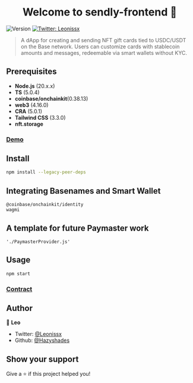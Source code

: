 <h1 align="center">Welcome to sendly-frontend 👋</h1>
<p>
  <img alt="Version" src="https://img.shields.io/badge/version- 0.1.0-blue.svg?cacheSeconds=2592000" />
  <a href="https://twitter.com/Leonissx" target="_blank">
    <img alt="Twitter: Leonissx" src="https://img.shields.io/twitter/follow/Leonissx.svg?style=social" />
  </a>
</p>

> A dApp for creating and sending NFT gift cards tied to USDC/USDT on the Base network. Users can customize cards with stablecoin amounts and messages, redeemable via smart wallets without KYC.
 
## Prerequisites

- **Node.js** (20.x.x)  
- **TS** (5.0.4)  
- **coinbase/onchainkit**(0.38.13)
- **web3** (4.16.0) 
- **CRA** (5.0.1) 
- **Tailwind CSS** (3.3.0) 
- **nft.storage** 


### [Demo](https://sendly-app.vercel.app/)

## Install

```sh
npm install --legacy-peer-deps
```
## Integrating Basenames and Smart Wallet

```
@coinbase/onchainkit/identity
wagmi
```
## A template for future Paymaster work

```
'./PaymasterProvider.js'
```

## Usage

```sh
npm start
```
### [Contract](https://basescan.org/address/0x980873Fe4b4D1426407BdAf49135a90eA84BAfb4)

## Author

👤 **Leo**

* Twitter: [@Leonissx](https://twitter.com/Leonissx)
* Github: [@Hazyshades](https://github.com/Hazyshades)

## Show your support

Give a ⭐️ if this project helped you!